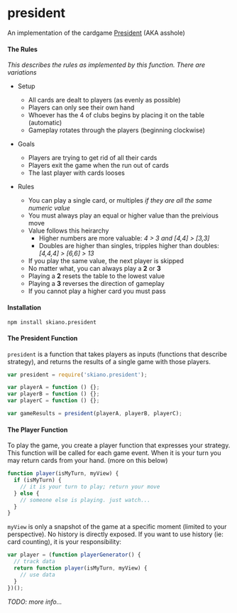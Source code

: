 # president

An implementation of the cardgame [President](https://en.wikipedia.org/wiki/President_(card_game)#General_rules) (AKA asshole)

#### The Rules

_This describes the rules as implemented by this function. There are variations_

* Setup
  * All cards are dealt to players (as evenly as possible)
  * Players can only see their own hand
  * Whoever has the 4 of clubs begins by placing it on the table (automatic)
  * Gameplay rotates through the players (beginning clockwise)

* Goals
  * Players are trying to get rid of all their cards
  * Players exit the game when the run out of cards
  * The last player with cards looses

* Rules
  * You can play a single card, or multiples _if they are all the same numeric value_
  * You must always play an equal or higher value than the preivious move
  * Value follows this heirarchy
    * Higher numbers are more valuable:  _4 > 3 and [4,4] > [3,3]_
    * Doubles are higher than singles, tripples higher than doubles: _[4,4,4] > [6,6] > 13_
  * If you play the same value, the next player is skipped
  * No matter what, you can always play a __2__ or __3__
  * Playing a __2__ resets the table to the lowest value
  * Playing a __3__ reverses the direction of gameplay
  * If you cannot play a higher card you must pass

  



#### Installation

```
npm install skiano.president
```

#### The President Function

```president``` is a function that takes players as inputs (functions that describe strategy), and returns the results of a single game with those players.

```javascript
var president = require('skiano.president');

var playerA = function () {};
var playerB = function () {};
var playerC = function () {};

var gameResults = president(playerA, playerB, playerC);

```

#### The Player Function

To play the game, you create a player function that expresses your strategy. This function will be called for each game event. When it is your turn you may return cards from your hand. (more on this below)

```javascript
function player(isMyTurn, myView) {
  if (isMyTurn) {
    // it is your turn to play; return your move
  } else {
    // someone else is playing. just watch...
  }
}
```

```myView``` is only a snapshot of the game at a specific moment (limited to your perspective). No history is directly exposed. If you want to use history (ie: card counting), it is your responsibility:

```javascript
var player = (function playerGenerator() {
  // track data
  return function player(isMyTurn, myView) {
    // use data
  }
})();
```

_TODO: more info..._
